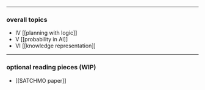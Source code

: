
***
### overall topics

- IV [[planning with logic]]
- V [[probability in AI]]
- VI [[knowledge representation]]

***
### optional reading pieces (WIP)

- [[SATCHMO paper]]
